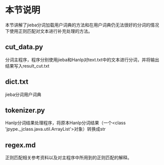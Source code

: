 # 本节说明
本节讲解了jieba分词加载用户词典的方法和在用户词典仍无法很好的分词的情况下使用正则匹配对文本进行补充处理的方法。
## cut_data.py
分词主程序，程序分别使用jieba和Hanlp对text.txt中的文本进行分词，并将输出结果写入result_cut.txt
## dict.txt
jieba分词用户词典
## tokenizer.py
Hanlp分词结果处理程序，将原本Hanlp分词结果（一个<class 'jpype._jclass.java.util.ArrayList'>对象）转换成str
## regex.md
正则匹配相关参考资料以及对主程序中所用到的正则匹配的解释。